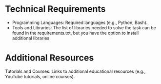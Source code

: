 # Technical Requirements 
- Programming Languages: Required languages (e.g., Python, Bash). 
- Tools and Libraries: The list of libraries needed to solve the task can be found in the requirements.txt, but you have the option to install additional libraries 

# Additional Resources 
Tutorials and Courses: Links to additional educational resources (e.g., YouTube tutorials, online courses). 
